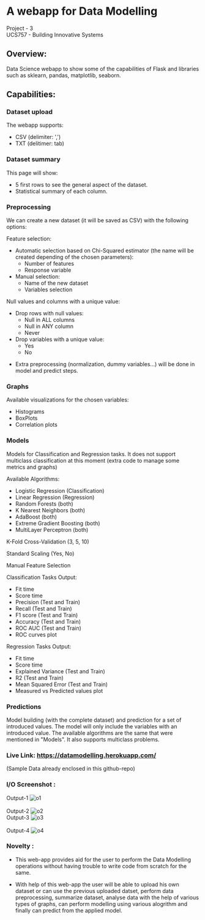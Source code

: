 # A webapp for Data Modelling #

Project - 3 <br>
UCS757 - Building Innovative Systems <br>

## Overview: ##
Data Science webapp to show some of the capabilities of Flask and libraries such as sklearn, pandas, matplotlib, seaborn.

## Capabilities:

### Dataset upload
The webapp supports:
- CSV (delimiter: ',')
- TXT (delitimer: tab)

### Dataset summary
This page will show:
- 5 first rows to see the general aspect of the dataset.
- Statistical summary of each column.

### Preprocessing
We can create a new dataset (it will be saved as CSV) with the following options:

Feature selection:
- Automatic selection based on Chi-Squared estimator (the name will be created depending of the chosen parameters):
  - Number of features
  - Response variable
- Manual selection:
  - Name of the new dataset
  - Variables selection

Null values and columns with a unique value:
- Drop rows with null values:
  - Null in ALL columns
  - Null in ANY column
  - Never
- Drop variables with a unique value:
  - Yes
  - No
  
* Extra preprocessing (normalization, dummy variables...) will be done in model and predict steps.

### Graphs
Available visualizations for the chosen variables:

- Histograms
- BoxPlots
- Correlation plots

### Models
Models for Classification and Regression tasks.
It does not support multiclass classification at this moment (extra code to manage some metrics and graphs)

Available Algorithms:
- Logistic Regression (Classification)
- Linear Regression (Regression)
- Random Forests (both)
- K Nearest Neighbors (both)
- AdaBoost (both)
- Extreme Gradient Boosting (both)
- MultiLayer Perceptron (both)

K-Fold Cross-Validation (3, 5, 10)

Standard Scaling (Yes, No)

Manual Feature Selection

Classification Tasks Output:
- Fit time
- Score time
- Precision (Test and Train)
- Recall (Test and Train)
- F1 score (Test and Train)
- Accuracy (Test and Train)
- ROC AUC (Test and Train)
- ROC curves plot

Regression Tasks Output:
- Fit time
- Score time
- Explained Variance (Test and Train)
- R2 (Test and Train)
- Mean Squared Error (Test and Train)
- Measured vs Predicted values plot

### Predictions
Model building (with the complete dataset) and prediction for a set of introduced values.
The model will only include the variables with an introduced value.
The available algorithms are the same that were mentioned in "Models".
It also supports multiclass problems.


### Live Link: https://datamodelling.herokuapp.com/ ###
(Sample Data already enclosed in this github-repo)

### I/O Screenshot :<br/> ###
Output-1
![o1](https://user-images.githubusercontent.com/43958244/137478758-972be20e-e829-42fd-8a1e-76de3559c1f8.png)
<br>
<br>
Output-2
![o2](https://user-images.githubusercontent.com/43958244/137478821-8d29517d-0a22-4af7-ae30-280026653c5b.png)
</br>
Output-3
![o3](https://user-images.githubusercontent.com/43958244/137478884-1cacacdb-5145-4bc8-ab4f-e358bf6bc62f.png)
<br>
<br>
Output-4
![o4](https://user-images.githubusercontent.com/43958244/137478915-2f3fdbb8-6ecd-4d80-8623-71831394d2ba.png)
</br>

### Novelty :<br/> ###
-	This web-app provides aid for the user to perform the Data Modelling operations without having trouble to write code from scratch for the same.<br>

- With help of this web-app the user will be able to upload his own dataset or can use the previous uploaded datset, perform data preprocessing, summarize dataset, analyse data with the help of various types of graphs, can perform modelling using various alogrithm and finally can predict from the applied model. <br>
